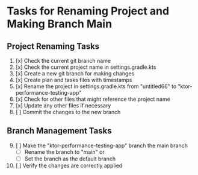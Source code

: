 # Tasks for Renaming Project and Making Branch Main

## Project Renaming Tasks
1. [x] Check the current git branch name
2. [x] Check the current project name in settings.gradle.kts
3. [x] Create a new git branch for making changes
4. [x] Create plan and tasks files with timestamps
5. [x] Rename the project in settings.gradle.kts from "untitled66" to "ktor-performance-testing-app"
6. [x] Check for other files that might reference the project name
7. [x] Update any other files if necessary
8. [ ] Commit the changes to the new branch

## Branch Management Tasks
9. [ ] Make the "ktor-performance-testing-app" branch the main branch
   - [ ] Rename the branch to "main" or
   - [ ] Set the branch as the default branch
10. [ ] Verify the changes are correctly applied
